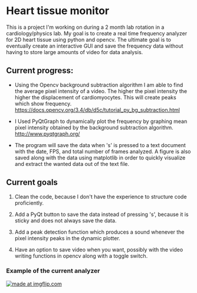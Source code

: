 # Heart tissue monitor

This is a project I'm working on during a 2 month lab rotation in a cardiology/physics lab. My goal is to create a real time frequency analyzer for 2D heart tissue using python and opencv. The ultimate goal is to eventually create an interactive GUI and save the frequency data without having to store large amounts of video for data analysis.  

## Current progress:

* Using the Opencv background subtraction algorithm I am able to find the average pixel intensity of a video. The higher the pixel        intensity the higher the displacement of cardiomyocytes. This will create peaks which show frequency.  
https://docs.opencv.org/3.4/db/d5c/tutorial_py_bg_subtraction.html

* I Used PyQtGraph to dynamically plot the frequency by graphing mean pixel intensity obtained by the background subtraction algorithm.
http://www.pyqtgraph.org/


* The program will save the data when 's' is pressed to a text document with the date, FPS, and total number of frames analyzed. A figure     is also saved along with the data using matplotlib in order to quickly visualize and extract the wanted data out of the text file. 

## Current goals
1) Clean the code, because I don't have the experience to structure code proficiently.

2) Add a PyQt button to save the data instead of pressing 's', because it is sticky and does not always save the data. 

3) Add a peak detection function which produces a sound whenever the pixel intensity peaks in the dynamic plotter. 

4) Have an option to save video when you want, possibly with the video writing functions in opencv along with a toggle switch.

### Example of the current analyzer
<a href="https://imgflip.com/gif/31sb1j"><img src="https://i.imgflip.com/31sb1j.gif" title="made at imgflip.com"/></a>
